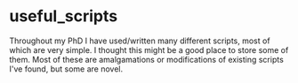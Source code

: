 # useful_scripts
Throughout my PhD I have used/written many different scripts, most of which are very simple. I thought this might be a good place to store some of them. Most of these are amalgamations or modifications of existing scripts I've found, but some are novel.
